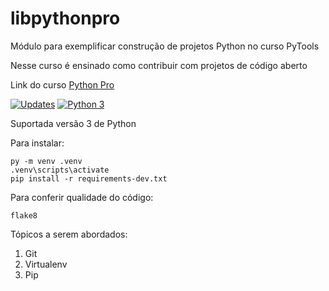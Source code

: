 # libpythonpro
Módulo para exemplificar construção de projetos Python no curso PyTools

Nesse curso é ensinado como contribuir com projetos de código aberto

Link do curso [Python Pro](https://pythonpro.com.br/)

[![Updates](https://pyup.io/repos/github/cpdiego/libpythonpro/shield.svg)](https://pyup.io/repos/github/cpdiego/libpythonpro/)
[![Python 3](https://pyup.io/repos/github/cpdiego/libpythonpro/python-3-shield.svg)](https://pyup.io/repos/github/cpdiego/libpythonpro/)

Suportada versão 3 de Python

Para instalar:

```console
py -m venv .venv
.venv\scripts\activate
pip install -r requirements-dev.txt
```

Para conferir qualidade do código:
```console
flake8
```

Tópicos a serem abordados:
 1. Git
 2. Virtualenv
 3. Pip
